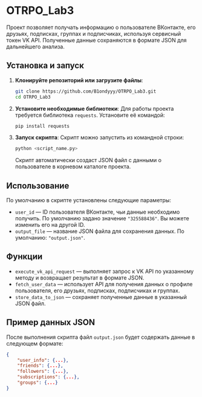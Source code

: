 # OTRPO_Lab3

Проект позволяет получать информацию о пользователе ВКонтакте, его друзьях, подписках, группах и подписчиках, используя сервисный токен VK API. Полученные данные сохраняются в формате JSON для дальнейшего анализа.

## Установка и запуск

1. **Клонируйте репозиторий или загрузите файлы**:
    ```bash
    git clone https://github.com/B1ondyyy/OTRPO_Lab3.git
    cd OTRPO_Lab3
    ```

2. **Установите необходимые библиотеки**:
    Для работы проекта требуется библиотека `requests`. Установите её командой:
    ```bash
    pip install requests
    ```

3. **Запуск скрипта**:
    Скрипт можно запустить из командной строки:
    ```bash
    python <script_name.py>
    ```
    Скрипт автоматически создаст JSON файл с данными о пользователе в корневом каталоге проекта.

## Использование

По умолчанию в скрипте установлены следующие параметры:
- `user_id` — ID пользователя ВКонтакте, чьи данные необходимо получить. По умолчанию задано значение `"325588436"`. Вы можете изменить его на другой ID.
- `output_file` — название JSON файла для сохранения данных. По умолчанию: `"output.json"`.

## Функции

- `execute_vk_api_request` — выполняет запрос к VK API по указанному методу и возвращает результат в формате JSON.
- `fetch_user_data` — использует API для получения данных о профиле пользователя, его друзьях, подписках, подписчиках и группах.
- `store_data_to_json` — сохраняет полученные данные в указанный JSON файл.

## Пример данных JSON

После выполнения скрипта файл `output.json` будет содержать данные в следующем формате:

```json
{
    "user_info": {...},
    "friends": {...},
    "followers": {...},
    "subscriptions": {...},
    "groups": {...}
}
